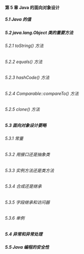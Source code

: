 #### 第 5 章 Java 的面向对象设计
##### 5.1 Java 的值
##### 5.2 java.lang.Object 类的重要方法
###### 5.2.1 toString() 方法
###### 5.2.2 equals() 方法
###### 5.2.3 hashCode() 方法
###### 5.2.4 Comparable::compareTo() 方法
###### 5.2.5 clone() 方法
##### 5.3 面向对象设计要略
###### 5.3.1 常量
###### 5.3.2 用接口还是抽象类
###### 5.3.3 实例方法还是类方法
###### 5.3.4 合成还是继承
###### 5.3.5 字段继承和访问器
###### 5.3.6 单例
##### 5.4 异常和异常处理
##### 5.5 Java 编程的安全性